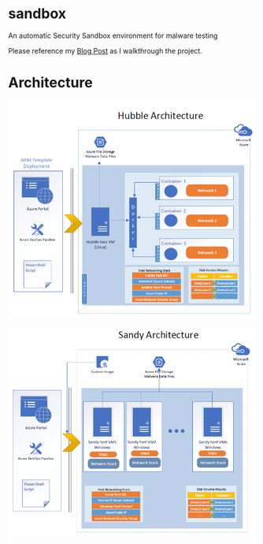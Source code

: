 # sandbox
An automatic Security Sandbox environment for malware testing

Please reference my [Blog Post](https://www.linkedin.com/pulse/single-click-security-sandbox-deployment-using-docker-jackson?lipi=urn%3Ali%3Apage%3Ad_flagship3_profile_view_base_recent_activity_details_all%3Be2A2HUlkSleoKjGLq1%2BWBg%3D%3D&licu=urn%3Ali%3Acontrol%3Ad_flagship3_profile_view_base_recent_activity_details_all-update_article_image) as I walkthrough the project.

# Architecture

![Hubble Architecture](architecture/Hubble-Architecture.PNG)

![Sandy Architecture](architecture/Sandy-Architecture.PNG)

